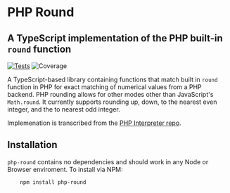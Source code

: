 # PHP Round
## A TypeScript implementation of the PHP built-in `round` function

[![Tests](https://github.com/e-newton/php-round/actions/workflows/run-tests.yml/badge.svg)](https://github.com/e-newton/php-round/actions/workflows/run-tests.yml)
![Coverage](https://img.shields.io/endpoint?url=https://gist.githubusercontent.com/e-newton/973903d12880da1524ee6f9c9005ee23/raw/coverage_badge.json)

A TypeScript-based library containing functions that match built in `round` function in PHP for exact matching of numerical
values from a PHP backend. PHP rounding allows for other modes other than JavaScript's `Math.round`. It currently supports rounding
up, down, to the nearest even integer, and the to nearest odd integer.

Implemenation is transcribed from the [PHP Interpreter repo](https://github.com/php/php-src/blob/master/ext/standard/math.c).

## Installation
`php-round` contains no dependencies and should work in any Node or Browser enviroment. To install via NPM:
```
    npm install php-round
```
